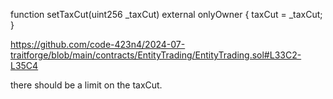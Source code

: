  function setTaxCut(uint256 _taxCut) external onlyOwner {
    taxCut = _taxCut;
  }

https://github.com/code-423n4/2024-07-traitforge/blob/main/contracts/EntityTrading/EntityTrading.sol#L33C2-L35C4


there should be a limit on the taxCut.